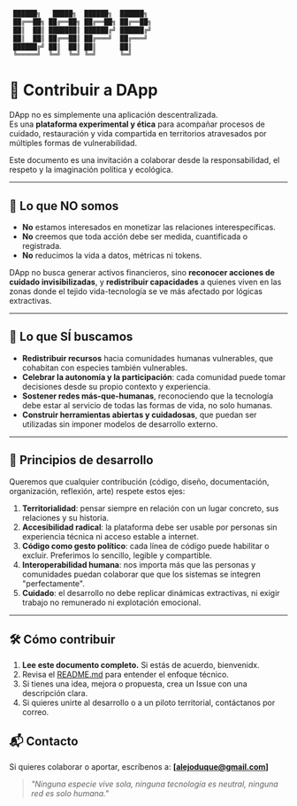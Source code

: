 ```bash
 ██████╗   █████╗  ██████╗  ██████╗ 
 ██╔══██╗ ██╔══██╗ ██╔══██╗ ██╔══██╗
 ██║  ██║ ███████║ ██████╔╝ ██████╔╝
 ██║  ██║ ██╔══██║ ██╔═══╝  ██╔═══╝ 
 ██████╔╝ ██║  ██║ ██║      ██║     
 ╚═════╝  ╚═╝  ╚═╝ ╚═╝      ╚═╝     
```
# 🤝 Contribuir a DApp

DApp no es simplemente una aplicación descentralizada.  
Es una **plataforma experimental y ética** para acompañar procesos de cuidado, restauración y vida compartida en territorios atravesados por múltiples formas de vulnerabilidad.

Este documento es una invitación a colaborar desde la responsabilidad, el respeto y la imaginación política y ecológica.

---

## 🌿 Lo que NO somos

- **No** estamos interesados en monetizar las relaciones interespecíficas.
- **No** creemos que toda acción debe ser medida, cuantificada o registrada.
- **No** reducimos la vida a datos, métricas ni tokens.

DApp no busca generar activos financieros, sino **reconocer acciones de cuidado invisibilizadas**, y **redistribuir capacidades** a quienes viven en las zonas donde el tejido vida-tecnología se ve más afectado por lógicas extractivas.

---

## 🌱 Lo que SÍ buscamos

- **Redistribuir recursos** hacia comunidades humanas vulnerables, que cohabitan con especies también vulnerables.
- **Celebrar la autonomía y la participación**: cada comunidad puede tomar decisiones desde su propio contexto y experiencia.
- **Sostener redes más-que-humanas**, reconociendo que la tecnología debe estar al servicio de todas las formas de vida, no solo humanas.
- **Construir herramientas abiertas y cuidadosas**, que puedan ser utilizadas sin imponer modelos de desarrollo externo.

---

## 🧭 Principios de desarrollo

Queremos que cualquier contribución (código, diseño, documentación, organización, reflexión, arte) respete estos ejes:

1. **Territorialidad**: pensar siempre en relación con un lugar concreto, sus relaciones y su historia.
2. **Accesibilidad radical**: la plataforma debe ser usable por personas sin experiencia técnica ni acceso estable a internet.
3. **Código como gesto político**: cada línea de código puede habilitar o excluir. Preferimos lo sencillo, legible y compartible.
4. **Interoperabilidad humana**: nos importa más que las personas y comunidades puedan colaborar que que los sistemas se integren "perfectamente".
5. **Cuidado**: el desarrollo no debe replicar dinámicas extractivas, ni exigir trabajo no remunerado ni explotación emocional.

---

## 🛠️ Cómo contribuir

1. **Lee este documento completo.** Si estás de acuerdo, bienvenidx.
2. Revisa el [README.md](./README.md) para entender el enfoque técnico.
3. Si tienes una idea, mejora o propuesta, crea un Issue con una descripción clara.
4. Si quieres unirte al desarrollo o a un piloto territorial, contáctanos por correo.

## 📬 Contacto

Si quieres colaborar o aportar, escríbenos a: **[alejoduque@gmail.com]**  

> *"Ninguna especie vive sola, ninguna tecnología es neutral, ninguna red es solo humana."*
